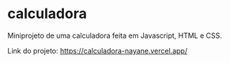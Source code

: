 # calculadora
Miniprojeto de uma calculadora feita em Javascript, HTML e CSS.

Link do projeto:  https://calculadora-nayane.vercel.app/
